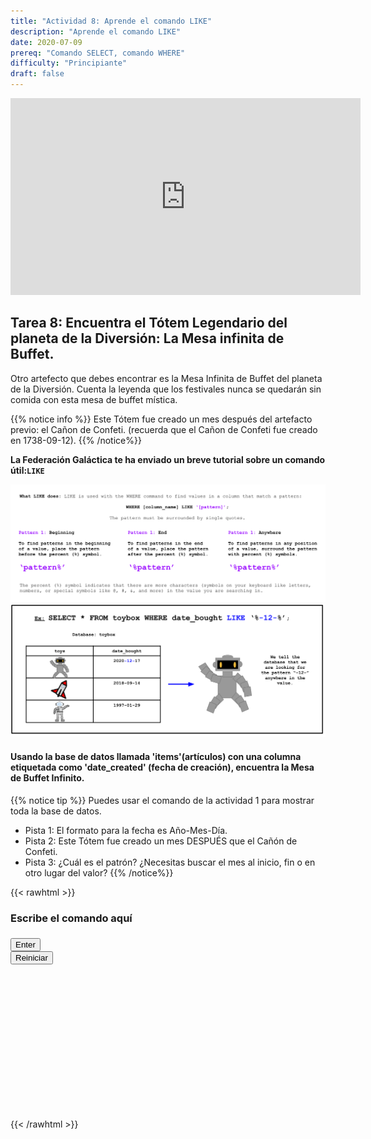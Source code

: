```yaml
---
title: "Actividad 8: Aprende el comando LIKE"
description: "Aprende el comando LIKE"
date: 2020-07-09
prereq: "Comando SELECT, comando WHERE"
difficulty: "Principiante"
draft: false
---
```

<!-- Links for javascript and CSS needed for drop down logic -->
<link rel="stylesheet" href="../default/_default.css" type="text/css"></link>
<link rel="stylesheet" href="../default/_type.css" type="text/css"></link>
<script type="text/javascript" src="../default/_default.js"></script>
<script type="text/javascript" src="../default/_type.js"></script>
<script type="text/javascript" src="../default/alasql.js"></script>
<script type="text/javascript" src="../default/db.js"></script>
<link rel="stylesheet" href="_activity8.css" type="text/css"></link>
<script type="text/javascript" src="_activity8.js"></script>

<p style="text-align: center;"><iframe width="560" height="315" src="https://www.youtube.com/embed/dPk644r21e0" title="YouTube video player" frameborder="0" allow="accelerometer; autoplay; clipboard-write; encrypted-media; gyroscope; picture-in-picture" allowfullscreen></iframe></p>


## Tarea 8: Encuentra el Tótem Legendario del planeta de la Diversión: La Mesa infinita de Buffet.

Otro artefecto que debes encontrar es la Mesa Infinita de Buffet del planeta de la Diversión.
Cuenta la leyenda que los festivales nunca se quedarán sin comida con esta mesa de buffet mística.

{{% notice info %}}
Este Tótem fue creado un mes después del artefacto previo: el Cañon de Confeti. (recuerda que el Cañon de Confeti fue creado en 1738-09-12).
{{% /notice%}}

**La Federación Galáctica te ha enviado un breve tutorial sobre un comando útil:`LIKE`**

![Explain](assets/like_explain.png)
![Ex](assets/like.png)

#### Usando la base de datos llamada 'items'(artículos) con una columna etiquetada como 'date_created' (fecha de creación), encuentra la Mesa de Buffet Infinito.
{{% notice tip %}}
Puedes usar el comando de la actividad 1 para mostrar toda la base de datos.

* Pista 1: El formato para la fecha es Año-Mes-Día.
* Pista 2: Este Tótem fue creado un mes DESPUÉS que el Cañón de Confeti.
* Pista 3: ¿Cuál es el patrón? ¿Necesitas buscar el mes al inicio, fin o en otro lugar del valor?
{{% /notice%}}
<!-- SQL Type In Activity -->

{{< rawhtml >}}

  <div class="content_scaler">
    <div class="terminal_div" id="terminal_div">
      <div class = "outer">
        <h3 id = "commands" contenteditable="true" onclick="placeholder()">Escribe el comando aquí</h3>
      </div>
      <div class = "prev">
        <h3 id = "prev"></h3>
      </div>
      <div style="clear: both;"></div> 
      <button class="button button1" onclick="sql()"> Enter </button>
      <div style="clear: both;"></div> 
      <button class = "button reset" onclick="reset()">Reiniciar</button>
    </div> <!-- terminal_div -->
  </div> <!-- content_scaler -->
  <div style="clear: both;"></div> 
  <h1 class="error" id="sqlcommand" style="visibility:hidden"><strong>ERROR ENTRADA INVÁLIDA</strong></h1>
  <table id="table">
    <tr></tr>
  </table>
  <h4 id="story"></h4>

<div id="legend" style="visibility:hidden">
  <h4> ¡Encontraste la ubicación del Tótem Legendario del planeta de la Diversión: La Mesa de Buffet Infinito! Ahora viajaremos a la capital del planeta de la Diversión.
  </h4>
</div>

<br>

<!-- Unhide the buffet table location -->
<img id="gps" alt="gps" style="visibility:hidden; pointer-events: none;"/>

<!-- Tells User to continue mission -->
<div class="resume_plot" id="resume_plot" style="visibility:hidden">
  <div class="alert">
    <span id="check">&#10003;</span>
    Completaste la tarea. Continúa con la siguiente misión.
  </div>
</div>

{{< /rawhtml >}}
